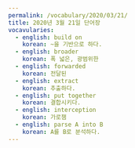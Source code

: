```yaml
---
permalink: /vocabulary/2020/03/21/
title: 2020년 3월 21일 단어장
vocavularies:
  - english: build on
    korean: ~을 기반으로 하다.
  - english: broader
    korean: 폭 넓은, 광범위한
  - english: forwarded
    korean: 전달된
  - english: extract
    korean: 추출하다.
  - english: put together
    korean: 결합시키다.
  - english: interception
    korean: 가로챔
  - english: parse A into B
    korean: A를 B로 분석하다.
---
```

